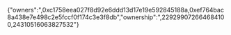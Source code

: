{"owners":",0xc1758eea027f8d92e6ddd13d17e19e592845188a,0xef764bac8a438e7e498c2e5fccf0f174c3e3f8db","ownership":",229299072664684100,24310516063827532"}
